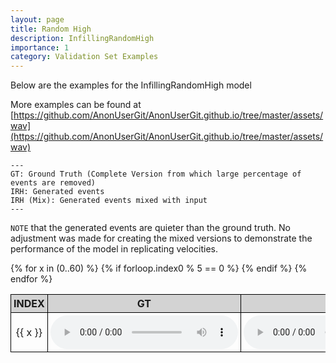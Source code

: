 ```yaml
---
layout: page
title: Random High
description: InfillingRandomHigh
importance: 1
category: Validation Set Examples
---
```


Below are the examples for the InfillingRandomHigh model

More examples can be found at [https://github.com/AnonUserGit/AnonUserGit.github.io/tree/master/assets/wav](https://github.com/AnonUserGit/AnonUserGit.github.io/tree/master/assets/wav)

    ---
    GT: Ground Truth (Complete Version from which large percentage of events are removed)
    IRH: Generated events
    IRH (Mix): Generated events mixed with input
    ---

`NOTE` that the generated events are quieter than the ground truth. No adjustment was made for creating the mixed versions to demonstrate the performance of the model in replicating velocities. 

<style>
table {
  border-collapse: collapse;
  width: 100%;
}

th, td {
  border: 1px solid black;
  padding: 4px;
  text-align: center;
  width: 10%;
}

th {
  background-color: lightgray;
}
</style>

<table>
  <thead>
    <tr>
      <th>INDEX</th>
      <th>GT</th>
      <th>IRH</th>
      <th>IRH (Mix)</th>
    </tr>
  </thead>
  <tbody>
    {% for x in (0..60) %}
      {% if forloop.index0 % 5 == 0 %}
    <tr>
      <td>{{ x }}</td>
      <td><audio controls><source src="{{ site.baseurl }}/assets/wav/InfillingRandomHigh/{{ x }}_A_target.wav"></audio></td>
      <td><audio controls><source src="{{ site.baseurl }}/assets/wav/InfillingRandomHigh/{{ x }}_B_ir_prd.wav"></audio></td>
      <td><audio controls><source src="{{ site.baseurl }}/assets/wav/InfillingRandomHigh/{{ x }}_C_mix.wav"></audio></td>
    </tr>
      {% endif %}
    {% endfor %}
  </tbody>
</table>


